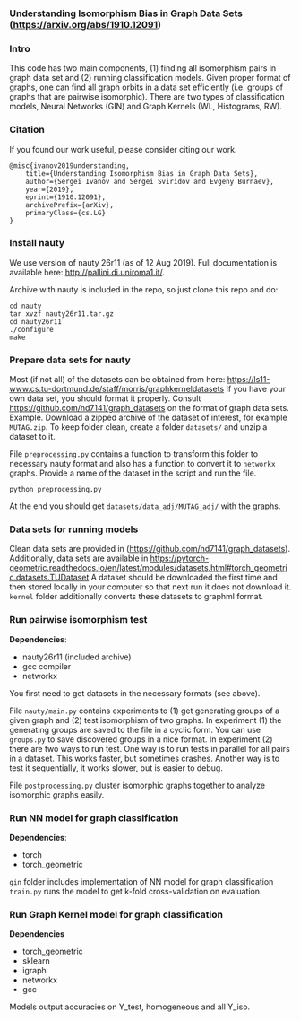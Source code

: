 ### **Understanding Isomorphism Bias in Graph Data Sets** (https://arxiv.org/abs/1910.12091)

### Intro
This code has two main components, (1) finding all isomorphism pairs in graph data set and (2) running classification models. Given proper format of graphs, one can find all graph orbits in a data set efficiently (i.e. groups of graphs that are pairwise isomorphic). There are two types of classification models, Neural Networks (GIN) and Graph Kernels (WL, Histograms, RW). 

### Citation
If you found our work useful, please consider citing our work. 

    @misc{ivanov2019understanding,
        title={Understanding Isomorphism Bias in Graph Data Sets},
        author={Sergei Ivanov and Sergei Sviridov and Evgeny Burnaev},
        year={2019},
        eprint={1910.12091},
        archivePrefix={arXiv},
        primaryClass={cs.LG}
    }

### Install nauty 
We use version of nauty 26r11 (as of 12 Aug 2019). Full documentation is available here: http://pallini.di.uniroma1.it/. 

Archive with nauty is included in the repo, so just clone this repo and do: 
```
cd nauty
tar xvzf nauty26r11.tar.gz
cd nauty26r11
./configure
make
```

### Prepare data sets for nauty
Most (if not all) of the datasets can be obtained from here: https://ls11-www.cs.tu-dortmund.de/staff/morris/graphkerneldatasets
If you have your own data set, you should format it properly. Consult https://github.com/nd7141/graph_datasets on the format of graph data sets. 
Example. Download a zipped archive of the dataset of interest, for example `MUTAG.zip`. To keep folder clean, create a folder `datasets/` and unzip a dataset to it.

File `preprocessing.py` contains a function to transform this folder to necessary nauty format and also has a function to convert it to `networkx` graphs. 
Provide a name of the dataset in the script and run the file.  
```
python preprocessing.py 
```
At the end you should get `datasets/data_adj/MUTAG_adj/` with the graphs.
 
### Data sets for running models
Clean data sets are provided in (https://github.com/nd7141/graph_datasets). Additionally, data sets are available in https://pytorch-geometric.readthedocs.io/en/latest/modules/datasets.html#torch_geometric.datasets.TUDataset
A dataset should be downloaded the first time and then stored locally in your computer so that next run
it does not download it. 
`kernel` folder additionally converts these datasets to graphml format. 

### Run pairwise isomorphism test
**Dependencies**: 
* nauty26r11 (included archive)
* gcc compiler
* networkx 

You first need to get datasets in the necessary formats (see above).

File `nauty/main.py` contains experiments to (1) get generating groups of a given graph and (2) test isomorphism of two graphs. 
In experiment (1) the generating groups are saved to the file in a cyclic form. You can use `groups.py` to save discovered groups in a nice format.
In experiment (2) there are two ways to run test. One way is to run tests in parallel for all pairs in a dataset.
This works faster, but sometimes crashes. Another way is to test it sequentially, it works slower, but is easier to debug. 

File `postprocessing.py` cluster isomorphic graphs together to analyze isomorphic graphs easily. 

### Run NN model for graph classification
**Dependencies**:
* torch
* torch_geometric

`gin` folder includes implementation of NN model for graph classification
`train.py` runs the model to get k-fold cross-validation on evaluation. 

### Run Graph Kernel model for graph classification
**Dependencies**
* torch_geometric 
* sklearn
* igraph
* networkx
* gcc

Models output accuracies on Y_test, homogeneous and all Y_iso.  
